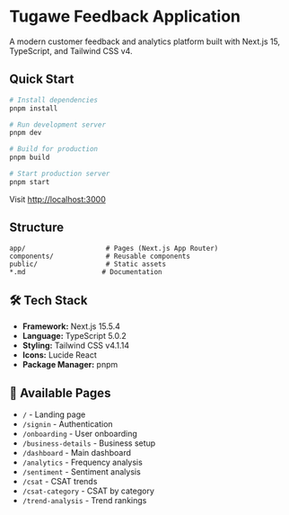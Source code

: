 # Tugawe Feedback Application

A modern customer feedback and analytics platform built with Next.js 15, TypeScript, and Tailwind CSS v4.

## Quick Start

```bash
# Install dependencies
pnpm install

# Run development server
pnpm dev

# Build for production
pnpm build

# Start production server
pnpm start
```

Visit [http://localhost:3000](http://localhost:3000)




## Structure

```
app/                    # Pages (Next.js App Router)
components/             # Reusable components
public/                 # Static assets
*.md                   # Documentation
```

## 🛠️ Tech Stack

- **Framework:** Next.js 15.5.4
- **Language:** TypeScript 5.0.2
- **Styling:** Tailwind CSS v4.1.14
- **Icons:** Lucide React
- **Package Manager:** pnpm

## 📱 Available Pages

- `/` - Landing page
- `/signin` - Authentication
- `/onboarding` - User onboarding
- `/business-details` - Business setup
- `/dashboard` - Main dashboard
- `/analytics` - Frequency analysis
- `/sentiment` - Sentiment analysis
- `/csat` - CSAT trends
- `/csat-category` - CSAT by category
- `/trend-analysis` - Trend rankings


